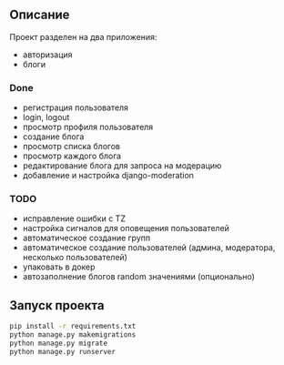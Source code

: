 ## Описание
Проект разделен на два приложения:
- авторизация
- блоги

### Done
- регистрация пользователя
- login, logout
- просмотр профиля пользователя
- создание блога
- просмотр списка блогов
- просмотр каждого блога
- редактирование блога для запроса на модерацию
- добавление и настройка django-moderation

### TODO
- исправление ошибки с TZ
- настройка сигналов для оповещения пользователей
- автоматическое создание групп
- автоматическое создание пользователей (админа, модератора, несколько пользователей)
- упаковать в докер
- автозаполнение блогов random значениями (опционально)


## Запуск проекта
```sh
pip install -r requirements.txt
python manage.py makemigrations
python manage.py migrate
python manage.py runserver
```
